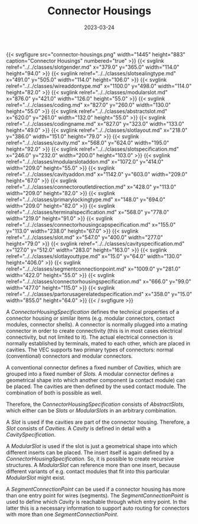 ﻿---
title: Connector Housings
toc: false
type: specs
layout: diagram
date: "2023-03-24"
draft: false
specification: VEC
version: 2.0.2
documentType: "Recommendation"
elementType: Diagram
classes:
  - SlotGender
  - SlotSealingType
  - WireAddOnType
  - ModularSlot
  - Coding
  - AbstractSlot
  - CodingName
  - SlotLayout
  - Cavity
  - SlotSpecification
  - ModularSlotAddOn
  - CavityAddOn
  - ConnectorOutletDirection
  - PrimaryLockingType
  - TerminalSpecification
  - ConnectorHousingCapSpecification
  - Slot
  - CavitySpecification
  - SlotLayoutType
  - SegmentConnectionPoint
  - ConnectorHousingSpecification
  - PartOrUsageRelatedSpecification
menu:
  VEC-2.0.2:    
    parent: component-characteristics
    identifier: component-characteristics/connector-housings
    weight: 1005007 

# Prev/next pager order (if `docs_section_pager` enabled in `params.toml`)
weight: 1005007
---
{{< svgfigure src="connector-housings.png" width="1445" height="883" caption="Connector Housings" numbered="true" >}}
  {{< svglink relref="../../classes/slotgender.md" x="379.0" y="365.0" width="114.0" height="94.0" >}}
  {{< svglink relref="../../classes/slotsealingtype.md" x="491.0" y="505.0" width="114.0" height="106.0" >}}
  {{< svglink relref="../../classes/wireaddontype.md" x="1100.0" y="498.0" width="114.0" height="82.0" >}}
  {{< svglink relref="../../classes/modularslot.md" x="876.0" y="421.0" width="126.0" height="55.0" >}}
  {{< svglink relref="../../classes/coding.md" x="827.0" y="260.0" width="130.0" height="55.0" >}}
  {{< svglink relref="../../classes/abstractslot.md" x="620.0" y="261.0" width="132.0" height="55.0" >}}
  {{< svglink relref="../../classes/codingname.md" x="827.0" y="323.0" width="133.0" height="49.0" >}}
  {{< svglink relref="../../classes/slotlayout.md" x="218.0" y="386.0" width="151.0" height="79.0" >}}
  {{< svglink relref="../../classes/cavity.md" x="568.0" y="624.0" width="195.0" height="92.0" >}}
  {{< svglink relref="../../classes/slotspecification.md" x="246.0" y="232.0" width="200.0" height="103.0" >}}
  {{< svglink relref="../../classes/modularslotaddon.md" x="1072.0" y="414.0" width="209.0" height="55.0" >}}
  {{< svglink relref="../../classes/cavityaddon.md" x="1142.0" y="603.0" width="209.0" height="67.0" >}}
  {{< svglink relref="../../classes/connectoroutletdirection.md" x="428.0" y="113.0" width="209.0" height="82.0" >}}
  {{< svglink relref="../../classes/primarylockingtype.md" x="148.0" y="694.0" width="209.0" height="82.0" >}}
  {{< svglink relref="../../classes/terminalspecification.md" x="568.0" y="778.0" width="219.0" height="91.0" >}}
  {{< svglink relref="../../classes/connectorhousingcapspecification.md" x="155.0" y="113.0" width="238.0" height="67.0" >}}
  {{< svglink relref="../../classes/slot.md" x="547.0" y="400.0" width="277.0" height="79.0" >}}
  {{< svglink relref="../../classes/cavityspecification.md" x="127.0" y="512.0" width="283.0" height="163.0" >}}
  {{< svglink relref="../../classes/slotlayouttype.md" x="15.0" y="64.0" width="130.0" height="406.0" >}}
  {{< svglink relref="../../classes/segmentconnectionpoint.md" x="1009.0" y="281.0" width="422.0" height="55.0" >}}
  {{< svglink relref="../../classes/connectorhousingspecification.md" x="666.0" y="99.0" width="477.0" height="115.0" >}}
  {{< svglink relref="../../classes/partorusagerelatedspecification.md" x="358.0" y="15.0" width="855.0" height="64.0" >}}
{{< / svgfigure >}}
<p> A <i>ConnectorHousingSpecification</i> defines the technical properties of a connector housing or similar items (e.g. modular connectors, contact modules, connector shells). A connector is normally plugged into a mating connector in order to create connectivity (this is in most cases electrical connectivity, but not limited to it). The actual electrical connection is normally established by terminals, mated to each other, which are placed in cavities. The VEC supports two primary types of connectors: normal (conventional) connectors and modular connectors.      </p>      <p> A conventional connector defines a fixed number of <i>Cavities</i>, which are grouped into a fixed number of <i>Slots.</i> A modular connector defines a geometrical shape into which another component (a contact module) can be placed. The cavities are then defined by the used contact module. The combination of both is possible as well.      </p>      <p> Therefore, the C<i>onnectorHousingSpecification </i>consists of <i>AbstractSlots</i>, which either can be <i>Slots </i>or <i>ModularSlots </i>in an arbitrary combination.      </p>      <p> A <i>Slot </i>is used if the cavities are part of the connector housing. Therefore, a <i>Slot</i> consists of <i>Cavities. </i>A <i>Cavity</i> is defined in detail with a <i>CavitySpecification</i>.      </p>      <p> A <i>ModularSlot</i> is used if the slot is just a geometrical shape into which different inserts can be placed. The insert itself is again defined by a <i>ConnectorHousingSpecification.</i> So, it is possible to create recursive structures. A&#160;<i>ModularSlot</i> can reference more than one insert, because different variants of e.g. contact modules that fit into this particular <i>ModularSlot </i>might exist.      </p>      <p> A <i>SegmentConnectionPoint</i> can be used if a connector housing has more than one entry point for wires (segments). The <i>SegmentConnectionPoint</i> is used to define which <i>Cavity</i> is reachable through which entry point. In the latter this is a necessary information to support auto routing for connectors with more than one <i>SegmentConnectionPoint</i>.      </p>